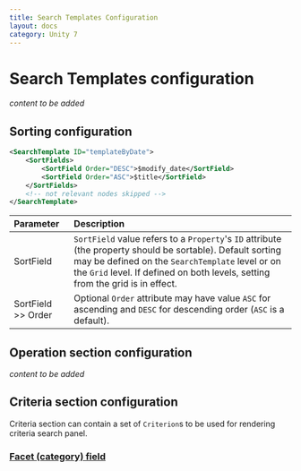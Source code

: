 ```yaml
---
title: Search Templates Configuration
layout: docs
category: Unity 7
---
```

# Search Templates configuration

*content to be added*

## Sorting configuration
```xml
<SearchTemplate ID="templateByDate">
    <SortFields>
        <SortField Order="DESC">$modify_date</SortField>
        <SortField Order="ASC">$title</SortField>
    </SortFields>
    <!-- not relevant nodes skipped -->
</SearchTemplate>
```

| Parameter           | Description |
|:--------------------|:------------|
| SortField           | `SortField` value refers to a `Property`'s `ID` attribute (the property should be sortable).  Default sorting may be defined on the `SearchTemplate` level or on the `Grid` level. If defined on both levels, setting from the grid is in effect.     |
| SortField >> Order  | Optional `Order` attribute may have value `ASC` for ascending and `DESC` for descending order (`ASC` is a default). |
 
## Operation section configuration

*content to be added*

## Criteria section configuration

Criteria section can contain a set of `Criterion`s to be used for rendering criteria search panel.

### [Facet (category) field](search-templates/facet-category-field.md)


